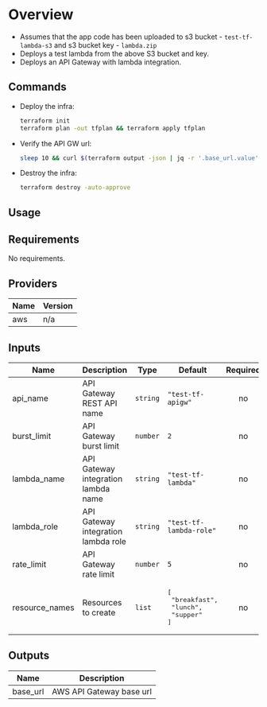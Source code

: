 # Overview

- Assumes that the app code has been uploaded to s3 bucket - `test-tf-lambda-s3`  and s3 bucket key - `lambda.zip`
- Deploys a test lambda from the above S3 bucket and key.
- Deploys an API Gateway with lambda integration.

## Commands

- Deploy the infra:

  ```sh
  terraform init
  terraform plan -out tfplan && terraform apply tfplan
  ```

- Verify the API GW url:

  ```sh
  sleep 10 && curl $(terraform output -json | jq -r '.base_url.value')test/breakfast
  ```

- Destroy the infra:

  ```sh
  terraform destroy -auto-approve
  ```

## Usage

<!-- BEGINNING OF PRE-COMMIT-TERRAFORM DOCS HOOK -->
## Requirements

No requirements.

## Providers

| Name | Version |
|------|---------|
| aws | n/a |

## Inputs

| Name | Description | Type | Default | Required |
|------|-------------|------|---------|:--------:|
| api\_name | API Gateway REST API name | `string` | `"test-tf-apigw"` | no |
| burst\_limit | API Gateway burst limit | `number` | `2` | no |
| lambda\_name | API Gateway integration lambda name | `string` | `"test-tf-lambda"` | no |
| lambda\_role | API Gateway integration lambda role | `string` | `"test-tf-lambda-role"` | no |
| rate\_limit | API Gateway rate limit | `number` | `5` | no |
| resource\_names | Resources to create | `list` | <pre>[<br>  "breakfast",<br>  "lunch",<br>  "supper"<br>]</pre> | no |

## Outputs

| Name | Description |
|------|-------------|
| base\_url | AWS API Gateway base url |

<!-- END OF PRE-COMMIT-TERRAFORM DOCS HOOK -->
